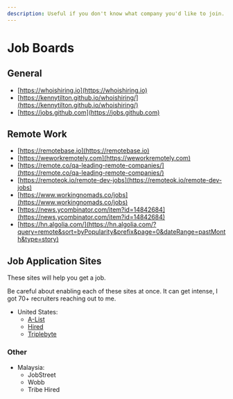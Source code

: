 ```yaml
---
description: Useful if you don't know what company you'd like to join.
---
```


# Job Boards

## General

* [https://whoishiring.io](https://whoishiring.io)
* [https://kennytilton.github.io/whoishiring/](https://kennytilton.github.io/whoishiring/)
* [https://jobs.github.com](https://jobs.github.com)

## Remote Work

* [https://remotebase.io](https://remotebase.io)
* [https://weworkremotely.com](https://weworkremotely.com)
* [https://remote.co/qa-leading-remote-companies/](https://remote.co/qa-leading-remote-companies/)
* [https://remoteok.io/remote-dev-jobs](https://remoteok.io/remote-dev-jobs)
* [https://www.workingnomads.co/jobs](https://www.workingnomads.co/jobs)
* [https://news.ycombinator.com/item?id=14842684](https://news.ycombinator.com/item?id=14842684)
* [https://hn.algolia.com/](https://hn.algolia.com/?query=remote&sort=byPopularity&prefix&page=0&dateRange=pastMonth&type=story)

## Job Application Sites

These sites will help you get a job.

Be careful about enabling each of these sites at once. It can get intense, I got 70+ recruiters reaching out to me.

* United States:
  * [A-List](https://alist.co/)
  * [Hired](https://hired.com/x/1ffao)
  * [Triplebyte](https://triplebyte.com/iv/Sl7BZEg)

### Other

* Malaysia:
  * JobStreet
  * Wobb
  * Tribe Hired

